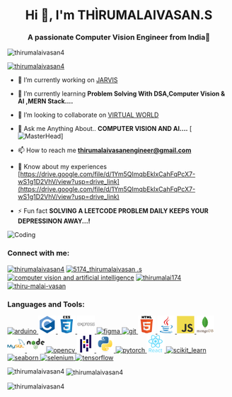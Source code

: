 
<h1 align="center">Hi 👋, I'm THÌRUMALAIVASAN.S</h1>
<h3 align="center">A passionate Computer Vision Engineer from India👯</h3>
<p align="left"> <img src="https://komarev.com/ghpvc/?username=thirumalaivasan4&label=Profile%20views&color=0e75b6&style=flat" alt="thirumalaivasan4" /> </p>

<p align="left"> <a href="https://github.com/ryo-ma/github-profile-trophy"><img src="https://github-profile-trophy.vercel.app/?username=thirumalaivasan4" alt="thirumalaivasan4" /></a> </p>

- 🔭 I’m currently working on [JARVIS](https://github.com/Thirumalaivasan4/Project-on-Jarvis-AI/tree/main/CV)

- 🌱 I’m currently learning **Problem Solving With DSA,Computer Vision & AI ,MERN Stack....**

- 👯 I’m looking to collaborate on [VIRTUAL WORLD](https://github.com/Thirumalaivasan4/Project-on-Jarvis-AI/tree/main/CV)

- 💬 Ask me Anything About.. **COMPUTER VISION AND AI....**
[![MasterHead](https://encrypted-tbn0.gstatic.com/images?q=tbn:ANd9GcSHlMEn0SX59B5a8CBwCIDtvHfm7NSVHitPGA&s
)]
- 📫 How to reach me **thirumalaivasanengineer@gmail.com**

- 📄 Know about my experiences [https://drive.google.com/file/d/1Ym5QImqbEklxCahFqPcX7-wS1g1D2VhV/view?usp=drive_link](https://drive.google.com/file/d/1Ym5QImqbEklxCahFqPcX7-wS1g1D2VhV/view?usp=drive_link)

- ⚡ Fun fact **SOLVING A LEETCODE PROBLEM DAILY KEEPS YOUR DEPRESSINON AWAY...!**
<img width =400 src="https://i.pinimg.com/originals/d4/81/f3/d481f3c72e283309071f79e01b05c06d.gif" alt="Coding">
<h3 align="left">Connect with me:</h3>
<p align="left">
<a href="https://linkedin.com/in/thirumalaivasan4" target="blank"><img align="center" src="https://raw.githubusercontent.com/rahuldkjain/github-profile-readme-generator/master/src/images/icons/Social/linked-in-alt.svg" alt="thirumalaivasan4" height="30" width="40" /></a>
<a href="https://stackoverflow.com/users/5174_thirumalaivasan .s" target="blank"><img align="center" src="https://raw.githubusercontent.com/rahuldkjain/github-profile-readme-generator/master/src/images/icons/Social/stack-overflow.svg" alt="5174_thirumalaivasan .s" height="30" width="40" /></a>
<a href="https://www.youtube.com/c/computer vision and artificial intelligence" target="blank"><img align="center" src="https://raw.githubusercontent.com/rahuldkjain/github-profile-readme-generator/master/src/images/icons/Social/youtube.svg" alt="computer vision and artificial intelligence" height="30" width="40" /></a>
<a href="https://www.hackerrank.com/thirumalai174" target="blank"><img align="center" src="https://raw.githubusercontent.com/rahuldkjain/github-profile-readme-generator/master/src/images/icons/Social/hackerrank.svg" alt="thirumalai174" height="30" width="40" /></a>
<a href="https://www.leetcode.com/thiru-malai-vasan" target="blank"><img align="center" src="https://raw.githubusercontent.com/rahuldkjain/github-profile-readme-generator/master/src/images/icons/Social/leet-code.svg" alt="thiru-malai-vasan" height="30" width="40" /></a>
</p>

<h3 align="left">Languages and Tools:</h3>
<p align="left"> <a href="https://www.arduino.cc/" target="_blank" rel="noreferrer"> <img src="https://cdn.worldvectorlogo.com/logos/arduino-1.svg" alt="arduino" width="40" height="40"/> </a> <a href="https://www.cprogramming.com/" target="_blank" rel="noreferrer"> <img src="https://raw.githubusercontent.com/devicons/devicon/master/icons/c/c-original.svg" alt="c" width="40" height="40"/> </a> <a href="https://www.w3schools.com/css/" target="_blank" rel="noreferrer"> <img src="https://raw.githubusercontent.com/devicons/devicon/master/icons/css3/css3-original-wordmark.svg" alt="css3" width="40" height="40"/> </a> <a href="https://expressjs.com" target="_blank" rel="noreferrer"> <img src="https://raw.githubusercontent.com/devicons/devicon/master/icons/express/express-original-wordmark.svg" alt="express" width="40" height="40"/> </a> <a href="https://www.figma.com/" target="_blank" rel="noreferrer"> <img src="https://www.vectorlogo.zone/logos/figma/figma-icon.svg" alt="figma" width="40" height="40"/> </a> <a href="https://git-scm.com/" target="_blank" rel="noreferrer"> <img src="https://www.vectorlogo.zone/logos/git-scm/git-scm-icon.svg" alt="git" width="40" height="40"/> </a> <a href="https://www.w3.org/html/" target="_blank" rel="noreferrer"> <img src="https://raw.githubusercontent.com/devicons/devicon/master/icons/html5/html5-original-wordmark.svg" alt="html5" width="40" height="40"/> </a> <a href="https://www.java.com" target="_blank" rel="noreferrer"> <img src="https://raw.githubusercontent.com/devicons/devicon/master/icons/java/java-original.svg" alt="java" width="40" height="40"/> </a> <a href="https://developer.mozilla.org/en-US/docs/Web/JavaScript" target="_blank" rel="noreferrer"> <img src="https://raw.githubusercontent.com/devicons/devicon/master/icons/javascript/javascript-original.svg" alt="javascript" width="40" height="40"/> </a> <a href="https://www.mongodb.com/" target="_blank" rel="noreferrer"> <img src="https://raw.githubusercontent.com/devicons/devicon/master/icons/mongodb/mongodb-original-wordmark.svg" alt="mongodb" width="40" height="40"/> </a> <a href="https://www.mysql.com/" target="_blank" rel="noreferrer"> <img src="https://raw.githubusercontent.com/devicons/devicon/master/icons/mysql/mysql-original-wordmark.svg" alt="mysql" width="40" height="40"/> </a> <a href="https://nodejs.org" target="_blank" rel="noreferrer"> <img src="https://raw.githubusercontent.com/devicons/devicon/master/icons/nodejs/nodejs-original-wordmark.svg" alt="nodejs" width="40" height="40"/> </a> <a href="https://opencv.org/" target="_blank" rel="noreferrer"> <img src="https://www.vectorlogo.zone/logos/opencv/opencv-icon.svg" alt="opencv" width="40" height="40"/> </a> <a href="https://pandas.pydata.org/" target="_blank" rel="noreferrer"> <img src="https://raw.githubusercontent.com/devicons/devicon/2ae2a900d2f041da66e950e4d48052658d850630/icons/pandas/pandas-original.svg" alt="pandas" width="40" height="40"/> </a> <a href="https://www.python.org" target="_blank" rel="noreferrer"> <img src="https://raw.githubusercontent.com/devicons/devicon/master/icons/python/python-original.svg" alt="python" width="40" height="40"/> </a> <a href="https://pytorch.org/" target="_blank" rel="noreferrer"> <img src="https://www.vectorlogo.zone/logos/pytorch/pytorch-icon.svg" alt="pytorch" width="40" height="40"/> </a> <a href="https://reactjs.org/" target="_blank" rel="noreferrer"> <img src="https://raw.githubusercontent.com/devicons/devicon/master/icons/react/react-original-wordmark.svg" alt="react" width="40" height="40"/> </a> <a href="https://scikit-learn.org/" target="_blank" rel="noreferrer"> <img src="https://upload.wikimedia.org/wikipedia/commons/0/05/Scikit_learn_logo_small.svg" alt="scikit_learn" width="40" height="40"/> </a> <a href="https://seaborn.pydata.org/" target="_blank" rel="noreferrer"> <img src="https://seaborn.pydata.org/_images/logo-mark-lightbg.svg" alt="seaborn" width="40" height="40"/> </a> <a href="https://www.selenium.dev" target="_blank" rel="noreferrer"> <img src="https://raw.githubusercontent.com/detain/svg-logos/780f25886640cef088af994181646db2f6b1a3f8/svg/selenium-logo.svg" alt="selenium" width="40" height="40"/> </a> <a href="https://www.tensorflow.org" target="_blank" rel="noreferrer"> <img src="https://www.vectorlogo.zone/logos/tensorflow/tensorflow-icon.svg" alt="tensorflow" width="40" height="40"/> </a> </p>

<p><img align="left" src="https://github-readme-stats.vercel.app/api/top-langs?username=thirumalaivasan4&show_icons=true&locale=en&layout=compact" alt="thirumalaivasan4" /></p>

<p>&nbsp;<img align="center" src="https://github-readme-stats.vercel.app/api?username=thirumalaivasan4&show_icons=true&locale=en" alt="thirumalaivasan4" /></p>

<p><img align="center" src="https://github-readme-streak-stats.herokuapp.com/?user=thirumalaivasan4&" alt="thirumalaivasan4" /></p>
